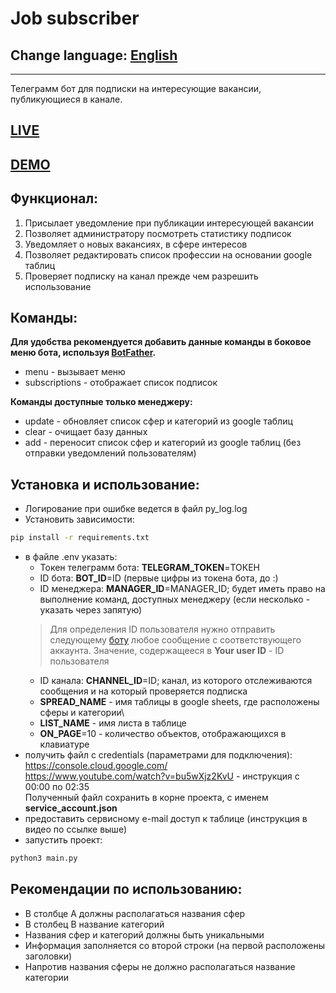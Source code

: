 # Job subscriber
## Change language: [English](README.en.md)
***
Телеграмм бот для подписки на интересующие вакансии, публикующиеся в канале.
## [LIVE](https://t.me/nadomnik_subscription_bot)
## [DEMO](README.demo.md)
## Функционал:
1. Присылает уведомление при публикации интересующей вакансии
2. Позволяет администратору посмотреть статистику подписок
3. Уведомляет о новых вакансиях, в сфере интересов
4. Позволяет редактировать список профессии на основании google таблиц
5. Проверяет подписку на канал прежде чем разрешить использование
## Команды:
**Для удобства рекомендуется добавить данные команды в боковое меню бота, используя [BotFather](https://t.me/BotFather).**
- menu - вызывает меню
- subscriptions - отображает список подписок

**Команды доступные только менеджеру:**
- update - обновляет список сфер и категорий из google таблиц
- clear - очищает базу данных
- add - переносит список сфер и категорий из google таблиц (без отправки уведомлений пользователям)

## Установка и использование:
- Логирование при ошибке ведется в файл py_log.log
- Установить зависимости:
```sh
pip install -r requirements.txt
```
- в файле .env указать:
  - Токен телеграмм бота: **TELEGRAM_TOKEN**=ТОКЕН
  - ID бота: **BOT_ID**=ID (первые цифры из токена бота, до :)
  - ID менеджера: **MANAGER_ID**=MANAGER_ID; будет иметь право на выполнение команд, доступных менеджеру (если несколько - указать через запятую)
  > Для определения ID пользователя нужно отправить следующему [боту](https://t.me/getmyid_bot) любое сообщение с соответствующего аккаунта. Значение, содержащееся в **Your user ID** - ID пользователя
  - ID канала: **CHANNEL_ID**=ID; канал, из которого отслеживаются сообщения и на который проверяется подписка
  - **SPREAD_NAME** - имя таблицы в google sheets, где расположены сферы и категории\
  - **LIST_NAME** - имя листа в таблице 
  - **ON_PAGE**=10 - количество объектов, отображающихся в клавиатуре
- получить файл c credentials (параметрами для подключения):\
https://console.cloud.google.com/ \
https://www.youtube.com/watch?v=bu5wXjz2KvU - инструкция с 00:00 по 02:35\
Полученный файл сохранить в корне проекта, с именем **service_account.json**
- предоставить сервисному e-mail доступ к таблице (инструкция в видео по ссылке выше)
- запустить проект:
```sh
python3 main.py
```
## Рекомендации по использованию:
- В столбце A должны располагаться названия сфер
- В столбец В название категорий
- Названия сфер и категорий должны быть уникальными
- Информация заполняется со второй строки (на первой расположены заголовки)
- Напротив названия сферы не должно располагаться название категории

